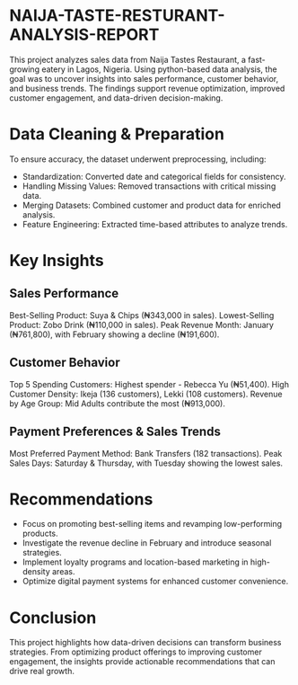 # NAIJA-TASTE-RESTURANT-ANALYSIS-REPORT
This project analyzes sales data from Naija Tastes Restaurant, a fast-growing eatery in Lagos, Nigeria. Using python-based data analysis, the goal was to uncover insights into sales performance, customer behavior, and business trends. The findings support revenue optimization, improved customer engagement, and data-driven decision-making.

# Data Cleaning & Preparation
To ensure accuracy, the dataset underwent preprocessing, including:
* Standardization: Converted date and categorical fields for consistency.
* Handling Missing Values: Removed transactions with critical missing data.
* Merging Datasets: Combined customer and product data for enriched analysis.
* Feature Engineering: Extracted time-based attributes to analyze trends.
 

# Key Insights
## Sales Performance
Best-Selling Product: Suya & Chips (₦343,000 in sales).
Lowest-Selling Product: Zobo Drink (₦110,000 in sales).
Peak Revenue Month: January (₦761,800), with February showing a decline (₦191,600).
## Customer Behavior
Top 5 Spending Customers: Highest spender - Rebecca Yu (₦51,400).
High Customer Density: Ikeja (136 customers), Lekki (108 customers).
Revenue by Age Group: Mid Adults contribute the most (₦913,000).
##  Payment Preferences & Sales Trends
Most Preferred Payment Method: Bank Transfers (182 transactions).
Peak Sales Days: Saturday & Thursday, with Tuesday showing the lowest sales.

# Recommendations
* Focus on promoting best-selling items and revamping low-performing products.
* Investigate the revenue decline in February and introduce seasonal strategies.
* Implement loyalty programs and location-based marketing in high-density areas.
* Optimize digital payment systems for enhanced customer convenience.

# Conclusion
 This project highlights how data-driven decisions can transform business strategies. From optimizing product offerings to improving customer engagement, the insights provide actionable recommendations that can drive real growth.
